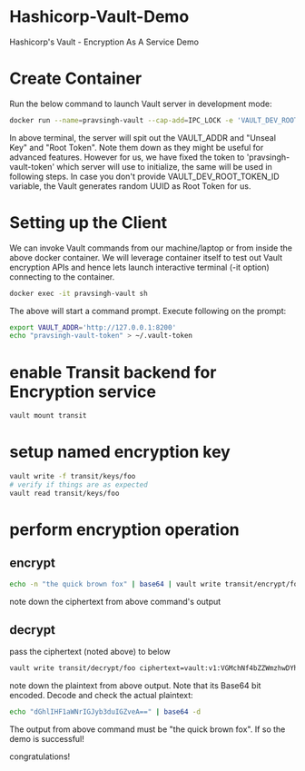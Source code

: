 # Hashicorp-Vault-Demo
Hashicorp's Vault - Encryption As A Service Demo

# Create Container

Run the below command to launch Vault server in development mode:

```bash
docker run --name=pravsingh-vault --cap-add=IPC_LOCK -e 'VAULT_DEV_ROOT_TOKEN_ID=pravsingh-vault-token' -e 'VAULT_DEV_LISTEN_ADDRESS=127.0.0.1:8200' -p 8200:8200 vault
```

In above terminal, the server will spit out the VAULT_ADDR and "Unseal Key" and "Root Token".
Note them down as they might be useful for advanced features.
However for us, we have fixed the token to 'pravsingh-vault-token' which server will use to initialize, the same will be used in following steps. In case you don't provide VAULT_DEV_ROOT_TOKEN_ID variable, the Vault generates random UUID as Root Token for us.

# Setting up the Client
We can invoke Vault commands from our machine/laptop or from inside the above docker container.
We will leverage container itself to test out Vault encryption APIs and hence lets launch interactive terminal (-it option) connecting to the container.

```bash
docker exec -it pravsingh-vault sh
```

The above will start a command prompt. Execute following on the prompt:

```bash
export VAULT_ADDR='http://127.0.0.1:8200'
echo "pravsingh-vault-token" > ~/.vault-token 
```

# enable Transit backend for Encryption service

```bash
vault mount transit
```

# setup named encryption key

```bash
vault write -f transit/keys/foo
# verify if things are as expected
vault read transit/keys/foo
```

# perform encryption operation

## encrypt

```bash
echo -n "the quick brown fox" | base64 | vault write transit/encrypt/foo plaintext=-
```

note down the ciphertext from above command's output

## decrypt

pass the ciphertext (noted above) to below

```bash
vault write transit/decrypt/foo ciphertext=vault:v1:VGMchNf4bZZWmzhwDYhQsIqqtIpUzzAxQJ7j0+K/uKAlmyT7xRqYM0s2CyoQn7k=
```

note down the plaintext from above output. Note that its Base64 bit encoded.
Decode and check the actual plaintext:

```bash
echo "dGhlIHF1aWNrIGJyb3duIGZveA==" | base64 -d
```

The output from above command must be "the quick brown fox".
If so the demo is successful!


congratulations!
